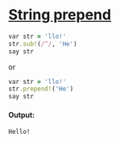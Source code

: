 [1]: http://rosettacode.org/wiki/String_prepend

# [String prepend][1]

```ruby
var str = 'llo!'
str.sub!(/^/, 'He')
say str
```

or

```ruby
var str = 'llo!'
str.prepend!('He')
say str
```

#### Output:
```
Hello!
```
